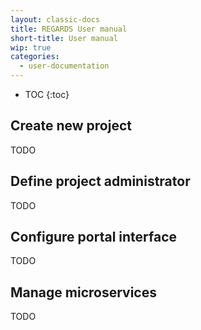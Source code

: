 ```yaml
---
layout: classic-docs
title: REGARDS User manual
short-title: User manual
wip: true
categories:
  - user-documentation
---
```


* TOC
{:toc}

## Create new project

TODO

## Define project administrator

TODO

## Configure portal interface

TODO

## Manage microservices

TODO